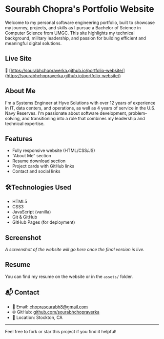 # Sourabh Chopra's Portfolio Website

Welcome to my personal software engineering portfolio, built to showcase my journey, projects, and skills as I pursue a Bachelor of Science in Computer Science from UMGC. This site highlights my technical background, military leadership, and passion for building efficient and meaningful digital solutions.

## Live Site
🔗 [https://sourabhchopraverka.github.io/portfolio-website/](https://sourabhchopraverka.github.io/portfolio-website/)

## About Me
I'm a Systems Engineer at Hyve Solutions with over 12 years of experience in IT, data centers, and operations, as well as 4 years of service in the U.S. Navy Reserves. 
I'm passionate about software development, problem-solving, and transitioning into a role that combines my leadership and technical expertise.

## Features
- Fully responsive website (HTML/CSS/JS)
- “About Me” section
- Resume download section
- Project cards with GitHub links
- Contact and social links

## 🛠Technologies Used
- HTML5
- CSS3
- JavaScript (vanilla)
- Git & GitHub
- GitHub Pages (for deployment)

## Screenshot
_A screenshot of the website will go here once the final version is live._

## Resume
You can find my resume on the website or in the `assets/` folder.

## 📬 Contact
- 📧 Email: choprasourabh8@gmail.com
- 🌐 GitHub: [github.com/sourabhchopraverka](https://github.com/sourabhchopraverka)
- 📍 Location: Stockton, CA

---

Feel free to fork or star this project if you find it helpful!
